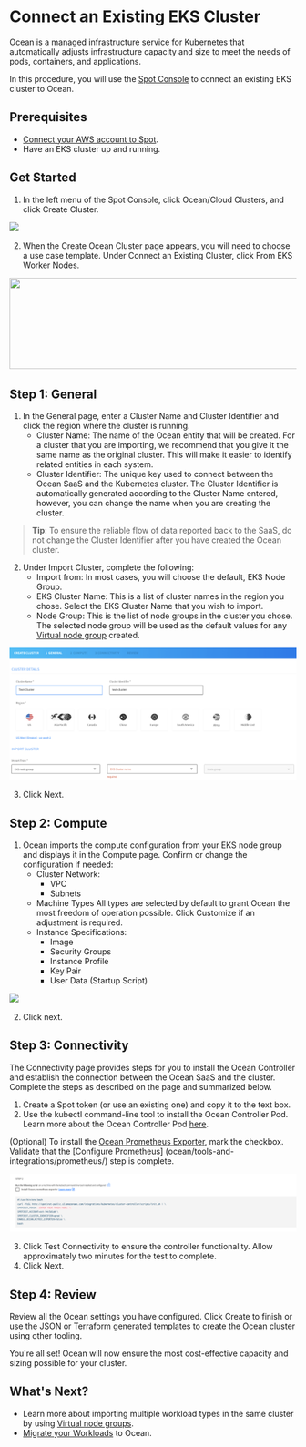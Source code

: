 # Connect an Existing EKS Cluster

Ocean is a managed infrastructure service for Kubernetes that automatically adjusts infrastructure capacity and size to meet the needs of pods, containers, and applications.

In this procedure, you will use the [Spot Console](http://console.spotinst.com/) to connect an existing EKS cluster to Ocean.

## Prerequisites

- [Connect your AWS account to Spot](connect-your-cloud-provider/aws-account).
- Have an EKS cluster up and running.

## Get Started

1. In the left menu of the Spot Console, click Ocean/Cloud Clusters, and click Create Cluster.

<img src="/ocean/_media/create-cluster.png" />

2. When the Create Ocean Cluster page appears, you will need to choose a use case template. Under Connect an Existing Cluster, click From EKS Worker Nodes.

<img src="/ocean/_media/from-eks-worker-nodes1.png" width="600" height="160" />

## Step 1: General

1. In the General page, enter a Cluster Name and Cluster Identifier and click the region where the cluster is running.
   - Cluster Name: The name of the Ocean entity that will be created. For a cluster that you are importing, we recommend that you give it the same name as the original cluster. This will make it easier to identify related entities in each system.
   - Cluster Identifier: The unique key used to connect between the Ocean SaaS and the Kubernetes cluster. The Cluster Identifier is automatically generated according to the Cluster Name entered, however, you can change the name when you are creating the cluster.

> **Tip**: To ensure the reliable flow of data reported back to the SaaS, do not change the Cluster Identifier after you have created the Ocean cluster.

2. Under Import Cluster, complete the following:
   - Import from: In most cases, you will choose the default, EKS Node Group.
   - EKS Cluster Name: This is a list of cluster names in the region you chose. Select the EKS Cluster Name that you wish to import.
   - Node Group: This is the list of node groups in the cluster you chose. The selected node group will be used as the default values for any [Virtual node group](ocean/features/vngs/?id=default-vng) created.

<img src="/ocean/_media/getting-started-eks-connect-existing-eks-01.png" />

3. Click Next.

## Step 2: Compute

1. Ocean imports the compute configuration from your EKS node group and displays it in the Compute page. Confirm or change the configuration if needed:
   - Cluster Network:
     - VPC
     - Subnets
   - Machine Types
     All types are selected by default to grant Ocean the most freedom of operation possible. Click Customize if an adjustment is required.
   - Instance Specifications:
     - Image
     - Security Groups
     - Instance Profile
     - Key Pair
     - User Data (Startup Script)

<img src="/ocean/_media/compute.png" />

2. Click next.

## Step 3: Connectivity

The Connectivity page provides steps for you to install the Ocean Controller and establish the connection between the Ocean SaaS and the cluster. Complete the steps as described on the page and summarized below.

1. Create a Spot token (or use an existing one) and copy it to the text box.
2. Use the kubectl command-line tool to install the Ocean Controller Pod. Learn more about the Ocean Controller Pod [here](ocean/tools-and-integrations/prometheus/).

(Optional) To install the [Ocean Prometheus Exporter](ocean/tools-and-integrations/prometheus/), mark the checkbox. Validate that the [Configure Prometheus] (ocean/tools-and-integrations/prometheus/) step is complete.

<img src="/ocean/_media/getting-started-eks-connect-existing-eks-02.png" />

3. Click Test Connectivity to ensure the controller functionality. Allow approximately two minutes for the test to complete.
4. Click Next.

## Step 4: Review

Review all the Ocean settings you have configured. Click Create to finish or use the JSON or Terraform generated templates to create the Ocean cluster using other tooling.

You're all set! Ocean will now ensure the most cost-effective capacity and sizing possible for your cluster.

## What's Next?

- Learn more about importing multiple workload types in the same cluster by using [Virtual node groups](ocean/features/vngs/).
- [Migrate your Workloads](ocean/tutorials/migrate-workload) to Ocean.
